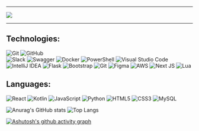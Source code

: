 <hr>
<img src="https://readme-typing-svg.herokuapp.com/?color=BD71FA&size=35&center=true&vCenter=true&width=1000&lines=Meu+nome+é+Jhonata++Nunes+Almeida;Eu+sou+de+São+Paulo,+SP;Bem-Vindo!&https://git.io/typing-svg"/>
<hr>
<h2>Technologies:</h2>

![Git](https://img.shields.io/badge/git-%23F05033.svg?style=for-the-badge&logo=git&logoColor=white)
![GitHub](https://img.shields.io/badge/github-%23121011.svg?style=for-the-badge&logo=github&logoColor=white)	
![Slack](https://img.shields.io/badge/Slack-4A154B?style=for-the-badge&logo=slack&logoColor=white)
![Swagger](https://img.shields.io/badge/-Swagger-%23Clojure?style=for-the-badge&logo=swagger&logoColor=white)
![Docker](https://img.shields.io/badge/docker-%230db7ed.svg?style=for-the-badge&logo=docker&logoColor=white)
![PowerShell](https://img.shields.io/badge/PowerShell-%235391FE.svg?style=for-the-badge&logo=powershell&logoColor=white)
![Visual Studio Code](https://img.shields.io/badge/Visual%20Studio%20Code-0078d7.svg?style=for-the-badge&logo=visual-studio-code&logoColor=white)
![IntelliJ IDEA](https://img.shields.io/badge/IntelliJIDEA-000000.svg?style=for-the-badge&logo=intellij-idea&logoColor=white)
![Flask](https://img.shields.io/badge/flask-%23000.svg?style=for-the-badge&logo=flask&logoColor=white)
![Bootstrap](https://img.shields.io/badge/bootstrap-%238511FA.svg?style=for-the-badge&logo=bootstrap&logoColor=white)
![Git](https://img.shields.io/badge/git-%23F05033.svg?style=for-the-badge&logo=git&logoColor=white)
![Figma](https://img.shields.io/badge/figma-%23F24E1E.svg?style=for-the-badge&logo=figma&logoColor=white)
![AWS](https://img.shields.io/badge/AWS-%23FF9900.svg?style=for-the-badge&logo=amazon-aws&logoColor=white)
![Next JS](https://img.shields.io/badge/Next-black?style=for-the-badge&logo=next.js&logoColor=white)
![Lua](https://img.shields.io/badge/lua-%232C2D72.svg?style=for-the-badge&logo=lua&logoColor=white)

<h2>Languages:</h2>

![React](https://img.shields.io/badge/react-%2320232a.svg?style=for-the-badge&logo=react&logoColor=%2361DAFB)
![Kotlin](https://img.shields.io/badge/kotlin-%237F52FF.svg?style=for-the-badge&logo=kotlin&logoColor=white)
![JavaScript](https://img.shields.io/badge/javascript-%23323330.svg?style=for-the-badge&logo=javascript&logoColor=%23F7DF1E)
![Python](https://img.shields.io/badge/python-3670A0?style=for-the-badge&logo=python&logoColor=ffdd54)
![HTML5](https://img.shields.io/badge/html5-%23E34F26.svg?style=for-the-badge&logo=html5&logoColor=white)
![CSS3](https://img.shields.io/badge/css3-%231572B6.svg?style=for-the-badge&logo=css3&logoColor=white)
![MySQL](https://img.shields.io/badge/mysql-4479A1.svg?style=for-the-badge&logo=mysql&logoColor=white)


![Anurag's GitHub stats](https://github-readme-stats.vercel.app/api?username=JhonataNunesAl&size=compact&bg_color=0d1117&border_color=BD71FA&title_color=BD71FA&text_color=BD71FA) 
![Top Langs](https://github-readme-stats.vercel.app/api/top-langs/?username=JhonataNunesAl&layout=compact&bg_color=0d1117&border_color=BD71FA&title_color=BD71FA&text_color=BD71FA)

[![Ashutosh's github activity graph](https://github-readme-activity-graph.vercel.app/graph?username=JhonataNunesAl&bg=compact&bg_color=0d1117&border_color=BD71FA&title_color=BD71FA&text_color=BD71FA_border=true)](https://github.com/ashutosh00710/github-readme-activity-graph)

